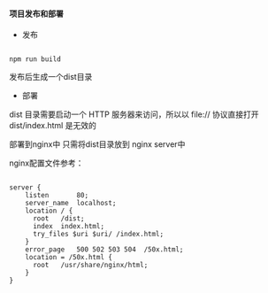 #### 项目发布和部署

* 发布

```

npm run build

```

发布后生成一个dist目录

* 部署

dist 目录需要启动一个 HTTP 服务器来访问，所以以 file:// 协议直接打开 dist/index.html 是无效的

部署到nginx中
只需将dist目录放到 nginx server中

nginx配置文件参考：

```

server {
    listen       80;
    server_name  localhost;
    location / {
      root   /dist;
      index  index.html;
      try_files $uri $uri/ /index.html;
    }
    error_page   500 502 503 504  /50x.html;
    location = /50x.html {
      root   /usr/share/nginx/html;
    }
}

```